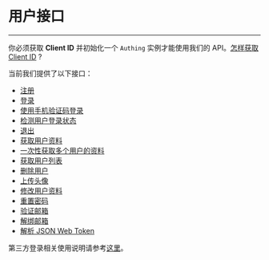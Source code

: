 # 用户接口

----------

你必须获取 **Client ID** 并初始化一个 ```Authing``` 实例才能使用我们的 API。[怎样获取 Client ID](/quick_start/howto.md) ?

当前我们提供了以下接口：

- [注册](https://docs.authing.cn/#/user_service/add_user)
- [登录](https://docs.authing.cn/#/user_service/login)
- [使用手机验证码登录](https://docs.authing.cn/#/user_service/login_by_phone_code)
- [检测用户登录状态](https://docs.authing.cn/#/user_service/check_login_status)
- [退出](https://docs.authing.cn/#/user_service/logout)
- [获取用户资料](https://docs.authing.cn/#/user_service/get_user_info)
- [一次性获取多个用户的资料](https://docs.authing.cn/#/user_service/user_patch)
- [获取用户列表](https://docs.authing.cn/#/user_service/get_user)
- [删除用户](https://docs.authing.cn/#/user_service/remove_user)
- [上传头像](https://docs.authing.cn/#/user_service/upload_avatar)
- [修改用户资料](https://docs.authing.cn/#/user_service/update_user)
- [重置密码](https://docs.authing.cn/#/user_service/reset_password)
- [验证邮箱](https://docs.authing.cn/#/user_service/verify_email)
- [解绑邮箱](https://docs.authing.cn/#/user_service/unbind_email)
- [解析 JSON Web Token](https://docs.authing.cn/#/user_service/jsonwebtoken)

第三方登录相关使用说明请参考[这里](https://docs.authing.cn/#/oauth/oauth)。
